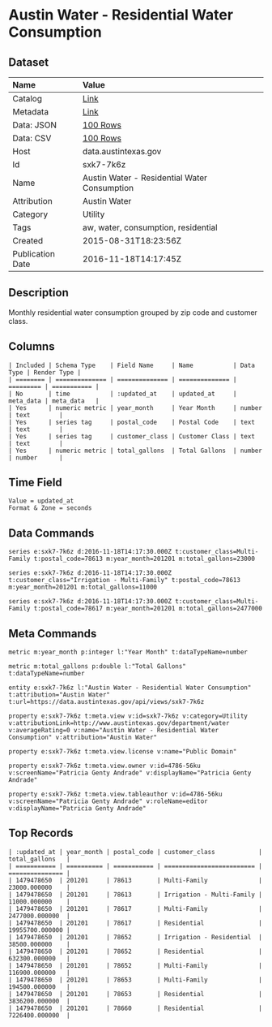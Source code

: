 # Austin Water - Residential Water Consumption

## Dataset

| Name | Value |
| :--- | :---- |
| Catalog | [Link](https://catalog.data.gov/dataset/austin-water-residential-water-consumption) |
| Metadata | [Link](https://data.austintexas.gov/api/views/sxk7-7k6z) |
| Data: JSON | [100 Rows](https://data.austintexas.gov/api/views/sxk7-7k6z/rows.json?max_rows=100) |
| Data: CSV | [100 Rows](https://data.austintexas.gov/api/views/sxk7-7k6z/rows.csv?max_rows=100) |
| Host | data.austintexas.gov |
| Id | sxk7-7k6z |
| Name | Austin Water - Residential Water Consumption |
| Attribution | Austin Water |
| Category | Utility |
| Tags | aw, water, consumption, residential |
| Created | 2015-08-31T18:23:56Z |
| Publication Date | 2016-11-18T14:17:45Z |

## Description

Monthly residential water consumption grouped by zip code and customer class.

## Columns

```ls
| Included | Schema Type    | Field Name     | Name           | Data Type | Render Type |
| ======== | ============== | ============== | ============== | ========= | =========== |
| No       | time           | :updated_at    | updated_at     | meta_data | meta_data   |
| Yes      | numeric metric | year_month     | Year Month     | number    | text        |
| Yes      | series tag     | postal_code    | Postal Code    | text      | text        |
| Yes      | series tag     | customer_class | Customer Class | text      | text        |
| Yes      | numeric metric | total_gallons  | Total Gallons  | number    | number      |
```

## Time Field

```ls
Value = updated_at
Format & Zone = seconds
```

## Data Commands

```ls
series e:sxk7-7k6z d:2016-11-18T14:17:30.000Z t:customer_class=Multi-Family t:postal_code=78613 m:year_month=201201 m:total_gallons=23000

series e:sxk7-7k6z d:2016-11-18T14:17:30.000Z t:customer_class="Irrigation - Multi-Family" t:postal_code=78613 m:year_month=201201 m:total_gallons=11000

series e:sxk7-7k6z d:2016-11-18T14:17:30.000Z t:customer_class=Multi-Family t:postal_code=78617 m:year_month=201201 m:total_gallons=2477000
```

## Meta Commands

```ls
metric m:year_month p:integer l:"Year Month" t:dataTypeName=number

metric m:total_gallons p:double l:"Total Gallons" t:dataTypeName=number

entity e:sxk7-7k6z l:"Austin Water - Residential Water Consumption" t:attribution="Austin Water" t:url=https://data.austintexas.gov/api/views/sxk7-7k6z

property e:sxk7-7k6z t:meta.view v:id=sxk7-7k6z v:category=Utility v:attributionLink=http://www.austintexas.gov/department/water v:averageRating=0 v:name="Austin Water - Residential Water Consumption" v:attribution="Austin Water"

property e:sxk7-7k6z t:meta.view.license v:name="Public Domain"

property e:sxk7-7k6z t:meta.view.owner v:id=4786-56ku v:screenName="Patricia Genty Andrade" v:displayName="Patricia Genty Andrade"

property e:sxk7-7k6z t:meta.view.tableauthor v:id=4786-56ku v:screenName="Patricia Genty Andrade" v:roleName=editor v:displayName="Patricia Genty Andrade"
```

## Top Records

```ls
| :updated_at | year_month | postal_code | customer_class            | total_gallons   | 
| =========== | ========== | =========== | ========================= | =============== | 
| 1479478650  | 201201     | 78613       | Multi-Family              | 23000.000000    | 
| 1479478650  | 201201     | 78613       | Irrigation - Multi-Family | 11000.000000    | 
| 1479478650  | 201201     | 78617       | Multi-Family              | 2477000.000000  | 
| 1479478650  | 201201     | 78617       | Residential               | 19955700.000000 | 
| 1479478650  | 201201     | 78652       | Irrigation - Residential  | 38500.000000    | 
| 1479478650  | 201201     | 78652       | Residential               | 632300.000000   | 
| 1479478650  | 201201     | 78652       | Multi-Family              | 116900.000000   | 
| 1479478650  | 201201     | 78653       | Multi-Family              | 194500.000000   | 
| 1479478650  | 201201     | 78653       | Residential               | 3836200.000000  | 
| 1479478650  | 201201     | 78660       | Residential               | 7226400.000000  | 
```